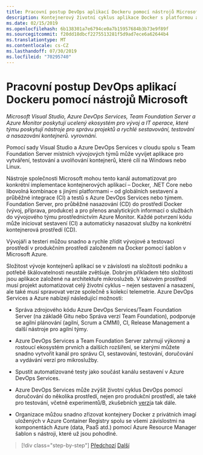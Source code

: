 ```yaml
---
title: Pracovní postup DevOps aplikací Dockeru pomocí nástrojů Microsoft
description: Kontejnerový životní cyklus aplikace Docker s platformou a nástroji Microsoftu pro DevOps pomocí nástrojů Microsoftu
ms.date: 02/15/2019
ms.openlocfilehash: 6b138301a7e6794ce0a7b15957684b3b73e9f89f
ms.sourcegitcommit: f20dd18dbcf2275513281f5d9ad7ece6a62644b4
ms.translationtype: MT
ms.contentlocale: cs-CZ
ms.lasthandoff: 07/30/2019
ms.locfileid: "70295740"
---
```

# <a name="docker-application-devops-workflow-with-microsoft-tools"></a>Pracovní postup DevOps aplikací Dockeru pomocí nástrojů Microsoft

*Microsoft Visual Studio, Azure DevOps Services, Team Foundation Server a Azure Monitor poskytují ucelený ekosystém pro vývoj a IT operace, které týmu poskytují nástroje pro správu projektů a rychlé sestavování, testování a nasazování kontejnerů. vyrovnání.*

Pomocí sady Visual Studio a Azure DevOps Services v cloudu spolu s Team Foundation Server místních vývojových týmů může vyvíjet aplikace pro vytváření, testování a uvolňování kontejnerů, které cílí na Windows nebo Linux.

Nástroje společnosti Microsoft mohou tento kanál automatizovat pro konkrétní implementace kontejnerových aplikací – Docker, .NET Core nebo libovolná kombinace s jinými platformami – od globálních sestavení a průběžné integrace (CI) a testů s Azure DevOps Services nebo týmem. Foundation Server, pro průběžné nasazování (CD) do prostředí Docker (vývoj, příprava, produkce) a pro přenos analytických informací o službách do vývojového týmu prostřednictvím Azure Monitor. Každé potvrzení kódu může iniciovat sestavení (CI) a automaticky nasazovat služby na konkrétní kontejnerová prostředí (CD).

Vývojáři a testeri můžou snadno a rychle zřídit vývojové a testovací prostředí v produkčním prostředí založeném na Docker pomocí šablon v Microsoft Azure.

Složitost vývoje kontejnerů aplikací se v závislosti na složitosti podniku a potřebě škálovatelnosti neustále zvětšuje. Dobrým příkladem této složitosti jsou aplikace založené na architektuře mikroslužeb. V takovém prostředí musí projekt automatizovat celý životní cyklus – nejen sestavení a nasazení, ale také musí spravovat verze společně s kolekcí telemetrie. Azure DevOps Services a Azure nabízejí následující možnosti:

- Správa zdrojového kódu Azure DevOps Services/Team Foundation Server (na základě Gitu nebo Správa verzí Team Foundation), podporuje se agilní plánování (agilní, Scrum a CMMI), CI, Release Management a další nástroje pro agilní týmy.

- Azure DevOps Services a Team Foundation Server zahrnují výkonný a rostoucí ekosystém prvních a dalších rozšíření, se kterými můžete snadno vytvořit kanál pro správu CI, sestavování, testování, doručování a vydávání verzí pro mikroslužby.

- Spustit automatizované testy jako součást kanálu sestavení v Azure DevOps Services.

- Azure DevOps Services může zvýšit životní cyklus DevOps pomocí doručování do několika prostředí, nejen pro produkční prostředí, ale také pro testování, včetně experimentů/B, zkušebních [verzí](https://martinfowler.com/bliki/CanaryRelease.html)a tak dále.

- Organizace můžou snadno zřizovat kontejnery Docker z privátních imagí uložených v Azure Container Registry spolu se všemi závislostmi na komponentách Azure (data, PaaS atd.) pomocí Azure Resource Manager šablon s nástroji, které už jsou pohodlné.

>[!div class="step-by-step"]
>[Předchozí](../design-develop-containerized-apps/build-aspnet-core-applications-linux-containers-aks-kubernetes.md)
>[Další](docker-application-outer-loop-devops-workflow.md)

